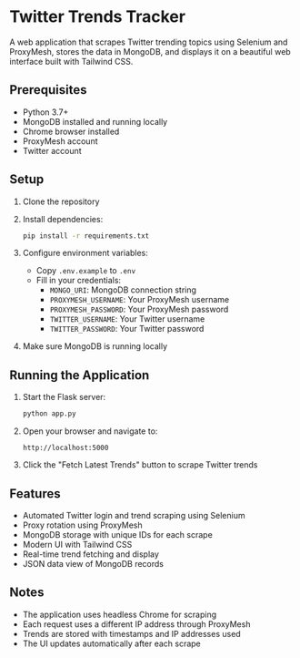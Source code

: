 # Twitter Trends Tracker

A web application that scrapes Twitter trending topics using Selenium and ProxyMesh, stores the data in MongoDB, and displays it on a beautiful web interface built with Tailwind CSS.

## Prerequisites

- Python 3.7+
- MongoDB installed and running locally
- Chrome browser installed
- ProxyMesh account
- Twitter account

## Setup

1. Clone the repository
2. Install dependencies:
   ```bash
   pip install -r requirements.txt
   ```

3. Configure environment variables:
   - Copy `.env.example` to `.env`
   - Fill in your credentials:
     - `MONGO_URI`: MongoDB connection string
     - `PROXYMESH_USERNAME`: Your ProxyMesh username
     - `PROXYMESH_PASSWORD`: Your ProxyMesh password
     - `TWITTER_USERNAME`: Your Twitter username
     - `TWITTER_PASSWORD`: Your Twitter password

4. Make sure MongoDB is running locally

## Running the Application

1. Start the Flask server:
   ```bash
   python app.py
   ```

2. Open your browser and navigate to:
   ```
   http://localhost:5000
   ```

3. Click the "Fetch Latest Trends" button to scrape Twitter trends

## Features

- Automated Twitter login and trend scraping using Selenium
- Proxy rotation using ProxyMesh
- MongoDB storage with unique IDs for each scrape
- Modern UI with Tailwind CSS
- Real-time trend fetching and display
- JSON data view of MongoDB records

## Notes

- The application uses headless Chrome for scraping
- Each request uses a different IP address through ProxyMesh
- Trends are stored with timestamps and IP addresses used
- The UI updates automatically after each scrape 